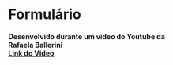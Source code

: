 <p align="center">
<h1>Formulário</h1>
</p>

<h4> Desenvolvido durante um video do Youtube da <br> Rafaela Ballerini
<br> 
<a href="https://www.youtube.com/watch?v=wwqOJ2o84S4&t=1387s&ab_channel=RafaellaBallerini">Link do Video</a>
</h4>


